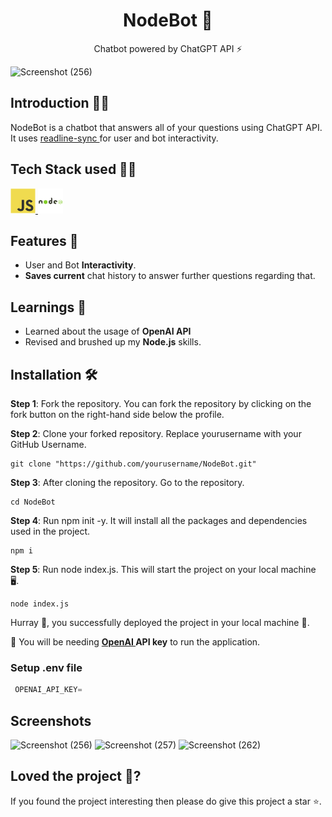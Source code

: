 <h1 align='center'> NodeBot 🤖</h1> 
<p align='center'>Chatbot powered by ChatGPT API ⚡ </p>

![Screenshot (256)](https://github.com/HarshitAditya27/NodeBot/assets/71604531/e40e0e14-0da5-4e24-86c3-8b05e7ac5fb4)



## Introduction 🐱‍💻
NodeBot is a chatbot that answers all of your questions using ChatGPT API. It uses <a href="https://github.com/anseki/readline-sync"> readline-sync </a> for user and bot interactivity.
## Tech Stack used 👨‍💻
<p align="left"> 
  <a href="https://developer.mozilla.org/en-US/docs/Web/JavaScript" target="_blank"> <img src="https://raw.githubusercontent.com/devicons/devicon/master/icons/javascript/javascript-original.svg" alt="javascript" width="40" height="40"/> </a>
<a href="https://nodejs.org" target="_blank"> <img src="https://raw.githubusercontent.com/devicons/devicon/master/icons/nodejs/nodejs-original-wordmark.svg" alt="nodejs" width="40" height="40"/> </a>

  ## Features 🧰

- User and Bot **Interactivity**. 
- **Saves current** chat history to answer further questions regarding that. 
## Learnings 📝
  
- Learned about the usage of **OpenAI API** 
- Revised and brushed up my **Node.js** skills.
  
## Installation 🛠️
  **Step 1**: Fork the repository. You can fork the repository by clicking on the fork button on the right-hand side below the profile.<br> 

  **Step 2**: Clone your forked repository. Replace yourusername with your GitHub Username. 
  
  ```
git clone "https://github.com/yourusername/NodeBot.git"
``` 
  **Step 3**: After cloning the repository. Go to the repository. 
   ```
cd NodeBot
``` 
  **Step 4**: Run npm init -y. It will install all the packages and dependencies used in the project. 
  
  ```
npm i
``` 
  **Step 5**: Run node index.js. This will start the project on your local machine 🖥️.  
  
  ```
node index.js
``` 
Hurray 🥳, you successfully deployed the project in your local machine 🎉.  
  
   🚨 You will be needing **<a href="https://platform.openai.com/docs/api-reference"> OpenAI </a> API key** to run the application.
    
  ### Setup .env file

```js 
 OPENAI_API_KEY=
```
 
  ## Screenshots  
![Screenshot (256)](https://github.com/HarshitAditya27/NodeBot/assets/71604531/4b571c99-5d43-4d8e-ab60-2d268ea97117)
![Screenshot (257)](https://github.com/HarshitAditya27/NodeBot/assets/71604531/982254c4-cd80-4a1c-b20e-94545ee030b1)
![Screenshot (262)](https://github.com/HarshitAditya27/NodeBot/assets/71604531/da8d8381-817a-4263-bfd3-d94486e6bd44)




  ## Loved the project 💖? 
  
  If you found the project interesting then please do give this project a star ⭐. 
  <br> <br> <br>
